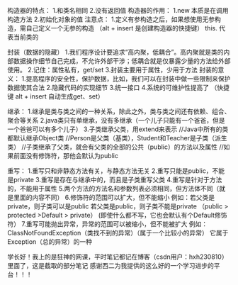 构造器的特点：
    1.和类名相同
    2.没有返回值
构造器的作用：
    1.new 本质是在调用构造方法
    2.初始化对象的值
注意点：
    1.定义有参构造之后，如果想使用无参构造，需自己定义一个无参的构造
    （alt + insert  是创建构造器的快捷键）
    this. 代表当前类的

封装（数据的隐藏）
    1.我们程序设计要追求“高内聚，低耦合”。高内聚就是类的内部数据操作细节自己完成，不允许外部干涉；低耦合就是仅暴露少量的方法给外部使用。
    2.记住：属性私有，get/set
    3.封装主要用于属性，少用于方法
封装的意义：
    1.提高程序的安全性，保护数据，比如，我们可以在封装中做一些限制来保护数据使其合法
    2.隐藏代码的实现细节
    3.统一接口
    4.系统的可维护性提高了
    （快捷键  alt + insert  自动生成get、set）

继承：
    1.继承是类与类之间的一种关系，除此之外，类与类之间还有依赖、组合、聚合等关系
    2.java类只有单继承，没有多继承（一个儿子只能有一个爸爸，但是一个爸爸可以有多个儿子）
    3.子类继承父类，用extend来表示
    //Java中所有的类都默认继承Object类
    //Person是父类（基类），Student和Teacher是子类（派生类）
    //子类继承了父类，就会有父类的全部的公共（public）的方法以及属性
    //如果前面没有修饰符，那他会默认为public

重写：
    1.重写只和非静态方法有关，与静态方法无关
    2.重写只能是public，不能是private
    3.重写是存在与继承中的，而且是子类重写父类
    4.重写是针对于方法的，不能用于属性
    5.两个方法的方法名和参数列表必须相同，但方法体不同（就是里面的内容不同）
    6.修饰符的范围可以扩大，但不能缩小
        例如：若父类是private，则子类可以是public
             若父类是public，则子类不能是private
             （public > protected >Default > private）
             (即使什么都不写，它也会默认有个Default修饰符）
    7.重写可能抛出异常，异常的范围可以被缩小，但不能被扩大
        例如：ClassNotFoundException（类找不到的异常）（属于一个比较小的异常）
             它属于Exception（总的异常）的一种

学长好！我上的是狂神的网课，平时笔记都记在博客（csdn用户：hxh230810）里面了，这是截取的部分笔记
感谢西二为我提供的这么好的一个学习进步的平台！！！
